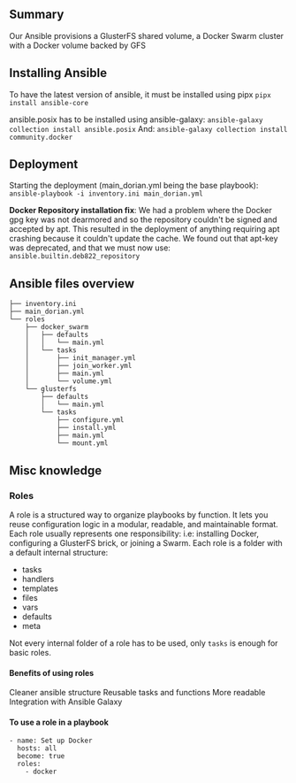 ## Summary

Our Ansible provisions a GlusterFS shared volume, a Docker Swarm cluster with a Docker volume backed by GFS

## Installing Ansible

To have the latest version of ansible, it must be installed using pipx
`pipx install ansible-core`

ansible.posix has to be installed using ansible-galaxy: `ansible-galaxy collection install ansible.posix`
And: `ansible-galaxy collection install community.docker`

## Deployment

Starting the deployment (main_dorian.yml being the base playbook): `ansible-playbook -i inventory.ini main_dorian.yml`

**Docker Repository installation fix**: We had a problem where the Docker gpg key was not dearmored and so the repository couldn't be signed and accepted by apt.
This resulted in the deployment of anything requiring apt crashing because it couldn't update the cache.
We found out that apt-key was deprecated, and that we must now use: `ansible.builtin.deb822_repository`

## Ansible files overview
```
├── inventory.ini
├── main_dorian.yml
└── roles
    ├── docker_swarm
    │   ├── defaults
    │   │   └── main.yml
    │   └── tasks
    │       ├── init_manager.yml
    │       ├── join_worker.yml
    │       ├── main.yml
    │       └── volume.yml
    └── glusterfs
        ├── defaults
        │   └── main.yml
        └── tasks
            ├── configure.yml
            ├── install.yml
            ├── main.yml
            └── mount.yml
```
## Misc knowledge

### Roles

A role is a structured way to organize playbooks by function. It lets you reuse configuration logic in a modular, readable, and maintainable format.
Each role usually represents one responsibility: i.e: installing Docker, configuring a GlusterFS brick, or joining a Swarm.
Each role is a folder with a default internal structure:
- tasks
- handlers
- templates
- files
- vars
- defaults
- meta

Not every internal folder of a role has to be used, only `tasks` is enough for basic roles.

#### Benefits of using roles

Cleaner ansible structure
Reusable tasks and functions
More readable
Integration with Ansible Galaxy

#### To use a role in a playbook

```
- name: Set up Docker
  hosts: all
  become: true
  roles:
    - docker
```
